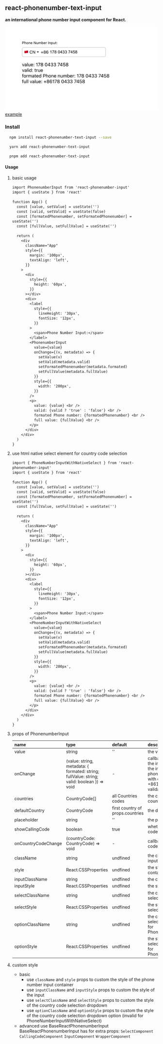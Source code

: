 ## react-phonenumber-text-input

<b>an international phone number input component for React.</b>

![image](./docs/iShot_2023-09-20_11.12.09.png)
[example](./example/src/App.tsx)

### Install

```bash
  npm install react-phonenumber-text-input --save
```

```bash
  yarn add react-phonenumber-text-input
```

```bash
  pnpm add react-phonenumber-text-input
```

#### Usage

1. basic usage

   ```tsx
   import PhonenumberInput from 'react-phonenumber-input'
   import { useState } from 'react'

   function App() {
     const [value, setValue] = useState('')
     const [valid, setValid] = useState(false)
     const [formatedPhonenumber, setFormatedPhonenumber] = useState('')
     const [fullValue, setFullValue] = useState('')

     return (
       <div
         className="App"
         style={{
           margin: '100px',
           textAlign: 'left',
         }}
       >
         <div
           style={{
             height: '60px',
           }}
         ></div>
         <div>
           <label
             style={{
               lineHeight: '30px',
               fontSize: '12px',
             }}
           >
             <span>Phone Number Input:</span>
           </label>
           <PhonenumberInput
             value={value}
             onChange={(v, metadata) => {
               setValue(v)
               setValid(metadata.valid)
               setFormatedPhonenumber(metadata.formated)
               setFullValue(metadata.fullValue)
             }}
             style={{
               width: '200px',
             }}
           />
           <p>
             value: {value} <br />
             valid: {valid ? 'true' : 'false'} <br />
             formated Phone number: {formatedPhonenumber} <br />
             full value: {fullValue} <br />
           </p>
         </div>
       </div>
     )
   }
   ```

2. use html native select element for country code selection

   ```tsx
   import { PhoneNumberInputWithNativeSelect } from 'react-phonenumber-input'
   import { useState } from 'react'

   function App() {
     const [value, setValue] = useState('')
     const [valid, setValid] = useState(false)
     const [formatedPhonenumber, setFormatedPhonenumber] = useState('')
     const [fullValue, setFullValue] = useState('')

     return (
       <div
         className="App"
         style={{
           margin: '100px',
           textAlign: 'left',
         }}
       >
         <div
           style={{
             height: '60px',
           }}
         ></div>
         <div>
           <label
             style={{
               lineHeight: '30px',
               fontSize: '12px',
             }}
           >
             <span>Phone Number Input:</span>
           </label>
           <PhoneNumberInputWithNativeSelect
             value={value}
             onChange={(v, metadata) => {
               setValue(v)
               setValid(metadata.valid)
               setFormatedPhonenumber(metadata.formated)
               setFullValue(metadata.fullValue)
             }}
             style={{
               width: '200px',
             }}
           />
           <p>
             value: {value} <br />
             valid: {valid ? 'true' : 'false'} <br />
             formated Phone number: {formatedPhonenumber} <br />
             full value: {fullValue} <br />
           </p>
         </div>
       </div>
     )
   }
   ```

3. props of PhonenumberInput

   | name                | type                                                                                       | default                          | description                                                                                                                                                                                                                                           |
   | ------------------- | ------------------------------------------------------------------------------------------ | -------------------------------- | ----------------------------------------------------------------------------------------------------------------------------------------------------------------------------------------------------------------------------------------------------- |
   | value               | string                                                                                     | ''                               | the value of the input                                                                                                                                                                                                                                |
   | onChange            | (value: string, metadata: { formated: string; fullValue: string; valid: boolean }) => void | -                                | callback function when the value of the input changes. `value` is value of the input, `formated` is the formated phone number, `fullValue` is the value with country calling code(e.g. +8618902462356), `valid` is the validation result of the input |
   | countries           | CountryCode[]                                                                              | all Countries codes              | the countries to be displayed in the country code selection dropdown                                                                                                                                                                                  |
   | defaultCountry      | CountryCode                                                                                | first country of props.countries | the default country code                                                                                                                                                                                                                              |
   | placeholder         | string                                                                                     | ''                               | the placeholder of the input                                                                                                                                                                                                                          |
   | showCallingCode     | boolean                                                                                    | true                             | whether to show the country calling code in the input                                                                                                                                                                                                 |
   | onCountryCodeChange | (countryCode: CountryCode) => void                                                         | -                                | callback function when the country code changes                                                                                                                                                                                                       |
   | className           | string                                                                                     | undfined                         | the className of the phone number input container                                                                                                                                                                                                     |
   | style               | React.CSSProperties                                                                        | undfined                         | the style of the phone number input container                                                                                                                                                                                                         |
   | inputClassName      | string                                                                                     | undfined                         | the className of the input                                                                                                                                                                                                                            |
   | inputStyle          | React.CSSProperties                                                                        | undfined                         | the style of the input                                                                                                                                                                                                                                |
   | selectClassName     | string                                                                                     | undfined                         | the className of the country code selection dropdown                                                                                                                                                                                                  |
   | selectStyle         | React.CSSProperties                                                                        | undfined                         | the style of the country code selection dropdown                                                                                                                                                                                                      |
   | optionClassName     | string                                                                                     | undfined                         | the className of the country code selection dropdown option (invalid for PhoneNumberInputWithNativeSelect)                                                                                                                                            |
   | optionStyle         | React.CSSProperties                                                                        | undfined                         | the style of the country code selection dropdown option (invalid for PhoneNumberInputWithNativeSelect)                                                                                                                                                |

4. custom style
   - basic
     - use `className` and `style` props to custom the style of the phone number input container
     - use `inputClassName` and `inputStyle` props to custom the style of the input
     - use `selectClassName` and `selectStyle` props to custom the style of the country code selection dropdown
     - use `optionClassName` and `optionStyle` props to custom the style of the country code selection dropdown option (invalid for PhoneNumberInputWithNativeSelect)
   - advanced
     use BaseReactPhonenumberInput
     BaseReactPhonenumberInput has for extra props: `SelectComponent` `CallingCodeComponent` `InputComponent` `WrapperComponent`
